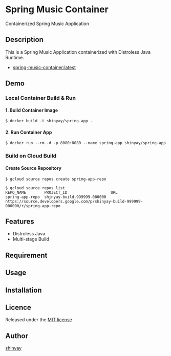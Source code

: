 # Spring Music Container

Containerized Spring Music Application

## Description
This is a Spring Music Application containerized with Distroless Java Runtime.

- [spring-music-container:latest](https://hub.docker.com/repository/docker/shinyay/spring-music-container)

## Demo

### Local Container Build & Run
#### 1. Build Container Image
```
$ docker build -t shinyay/spring-app .
```

#### 2. Run Container App
```shell script
$ docker run --rm -d -p 8080:8080 --name spring-app shinyay/spring-app
```

### Build on Cloud Build
#### Create Source Repository
```
$ gcloud source repos create spring-app-repo
```

```
$ gcloud source repos list
REPO_NAME        PROJECT_ID                   URL
spring-app-repo  shinyay-build-999999-000000  https://source.developers.google.com/p/shinyay-build-999999-000000/r/spring-app-repo

```

## Features

- Distroless Java
- Multi-stage Build

## Requirement

## Usage

## Installation

## Licence

Released under the [MIT license](https://gist.githubusercontent.com/shinyay/56e54ee4c0e22db8211e05e70a63247e/raw/34c6fdd50d54aa8e23560c296424aeb61599aa71/LICENSE)

## Author

[shinyay](https://github.com/shinyay)
